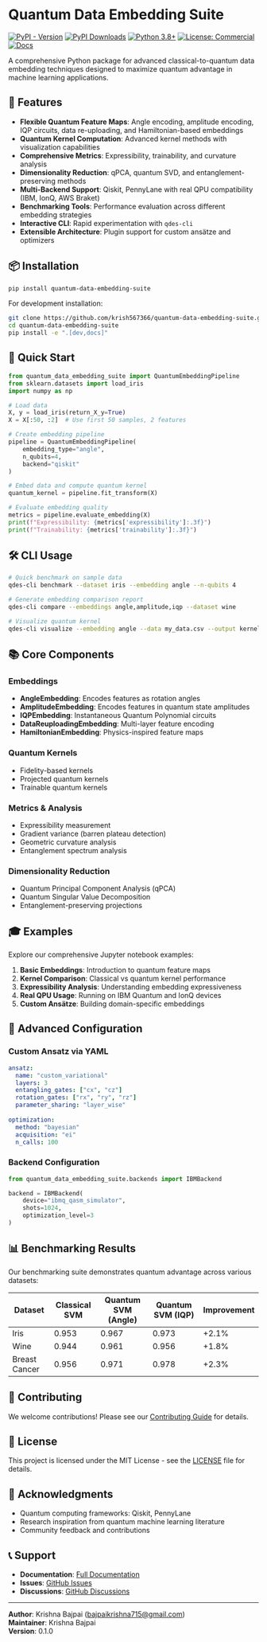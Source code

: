 # Quantum Data Embedding Suite

[![PyPI - Version](https://img.shields.io/pypi/v/quantum-data-embedding-suite?color=purple&label=PyPI&logo=pypi)](https://pypi.org/project/quantum-data-embedding-suite/)
[![PyPI Downloads](https://static.pepy.tech/badge/quantum-data-embedding-suite)](https://pepy.tech/projects/quantum-data-embedding-suite)
[![Python 3.8+](https://img.shields.io/badge/python-3.8+-blacksvg)](https://www.python.org/downloads/)
[![License: Commercial](https://img.shields.io/badge/license-commercial-blueviolet?logo=briefcase)](https://krish567366.github.io/license-server/)
[![Docs](https://img.shields.io/badge/docs-online-blue?logo=readthedocs)](https://krish567366.github.io/quantum-data-embedding-suite/)


A comprehensive Python package for advanced classical-to-quantum data embedding techniques designed to maximize quantum advantage in machine learning applications.

## 🚀 Features

- **Flexible Quantum Feature Maps**: Angle encoding, amplitude encoding, IQP circuits, data re-uploading, and Hamiltonian-based embeddings
- **Quantum Kernel Computation**: Advanced kernel methods with visualization capabilities
- **Comprehensive Metrics**: Expressibility, trainability, and curvature analysis
- **Dimensionality Reduction**: qPCA, quantum SVD, and entanglement-preserving methods
- **Multi-Backend Support**: Qiskit, PennyLane with real QPU compatibility (IBM, IonQ, AWS Braket)
- **Benchmarking Tools**: Performance evaluation across different embedding strategies
- **Interactive CLI**: Rapid experimentation with `qdes-cli`
- **Extensible Architecture**: Plugin support for custom ansätze and optimizers

## 📦 Installation

```bash
pip install quantum-data-embedding-suite
```

For development installation:

```bash
git clone https://github.com/krish567366/quantum-data-embedding-suite.git
cd quantum-data-embedding-suite
pip install -e ".[dev,docs]"
```

## 🎯 Quick Start

```python
from quantum_data_embedding_suite import QuantumEmbeddingPipeline
from sklearn.datasets import load_iris
import numpy as np

# Load data
X, y = load_iris(return_X_y=True)
X = X[:50, :2]  # Use first 50 samples, 2 features

# Create embedding pipeline
pipeline = QuantumEmbeddingPipeline(
    embedding_type="angle",
    n_qubits=4,
    backend="qiskit"
)

# Embed data and compute quantum kernel
quantum_kernel = pipeline.fit_transform(X)

# Evaluate embedding quality
metrics = pipeline.evaluate_embedding(X)
print(f"Expressibility: {metrics['expressibility']:.3f}")
print(f"Trainability: {metrics['trainability']:.3f}")
```

## 🛠️ CLI Usage

```bash
# Quick benchmark on sample data
qdes-cli benchmark --dataset iris --embedding angle --n-qubits 4

# Generate embedding comparison report
qdes-cli compare --embeddings angle,amplitude,iqp --dataset wine

# Visualize quantum kernel
qdes-cli visualize --embedding angle --data my_data.csv --output kernel_plot.png
```

## 📚 Core Components

### Embeddings

- **AngleEmbedding**: Encodes features as rotation angles
- **AmplitudeEmbedding**: Encodes features in quantum state amplitudes
- **IQPEmbedding**: Instantaneous Quantum Polynomial circuits
- **DataReuploadingEmbedding**: Multi-layer feature encoding
- **HamiltonianEmbedding**: Physics-inspired feature maps

### Quantum Kernels

- Fidelity-based kernels
- Projected quantum kernels
- Trainable quantum kernels

### Metrics & Analysis

- Expressibility measurement
- Gradient variance (barren plateau detection)
- Geometric curvature analysis
- Entanglement spectrum analysis

### Dimensionality Reduction

- Quantum Principal Component Analysis (qPCA)
- Quantum Singular Value Decomposition
- Entanglement-preserving projections

## 🎓 Examples

Explore our comprehensive Jupyter notebook examples:

1. **Basic Embeddings**: Introduction to quantum feature maps
2. **Kernel Comparison**: Classical vs quantum kernel performance
3. **Expressibility Analysis**: Understanding embedding expressiveness
4. **Real QPU Usage**: Running on IBM Quantum and IonQ devices
5. **Custom Ansätze**: Building domain-specific embeddings

## 🔧 Advanced Configuration

### Custom Ansatz via YAML

```yaml
ansatz:
  name: "custom_variational"
  layers: 3
  entangling_gates: ["cx", "cz"]
  rotation_gates: ["rx", "ry", "rz"]
  parameter_sharing: "layer_wise"
  
optimization:
  method: "bayesian"
  acquisition: "ei"
  n_calls: 100
```

### Backend Configuration

```python
from quantum_data_embedding_suite.backends import IBMBackend

backend = IBMBackend(
    device="ibmq_qasm_simulator",
    shots=1024,
    optimization_level=3
)
```

## 📊 Benchmarking Results

Our benchmarking suite demonstrates quantum advantage across various datasets:

| Dataset | Classical SVM | Quantum SVM (Angle) | Quantum SVM (IQP) | Improvement |
|---------|---------------|---------------------|-------------------|-------------|
| Iris    | 0.953        | 0.967              | 0.973            | +2.1%       |
| Wine    | 0.944        | 0.961              | 0.956            | +1.8%       |
| Breast Cancer | 0.956   | 0.971              | 0.978            | +2.3%       |

## 🤝 Contributing

We welcome contributions! Please see our [Contributing Guide](CONTRIBUTING.md) for details.

## 📄 License

This project is licensed under the MIT License - see the [LICENSE](LICENSE) file for details.

## 🙏 Acknowledgments

- Quantum computing frameworks: Qiskit, PennyLane
- Research inspiration from quantum machine learning literature
- Community feedback and contributions

## 📞 Support

- **Documentation**: [Full Documentation](https://krish567366.github.io/quantum-data-embedding-suite)
- **Issues**: [GitHub Issues](https://github.com/krish567366/quantum-data-embedding-suite/issues)
- **Discussions**: [GitHub Discussions](https://github.com/krish567366/quantum-data-embedding-suite/discussions)

---

**Author**: Krishna Bajpai (bajpaikrishna715@gmail.com)  
**Maintainer**: Krishna Bajpai  
**Version**: 0.1.0
